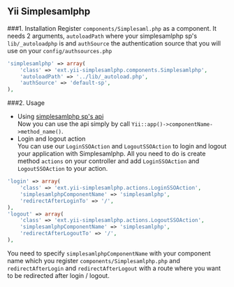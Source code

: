 Yii Simplesamlphp
-----------------

###1. Installation
Register `components/Simplesaml.php` as a component. It needs 2 arguments, `autoloadPath` where your simplesamlphp sp's `lib/_autoloadphp` is and `authSource` the authentication source that you will use on your `config/authsources.php`
```php
'simplesamlphp' => array(
    'class' => 'ext.yii-simplesamlphp.components.Simplesamlphp',
    'autoloadPath' => '../lib/_autoload.php',
    'authSource' => 'default-sp',
),
```
###2. Usage
- Using [simplesamlphp sp's api](https://simplesamlphp.org/docs/stable/simplesamlphp-sp-api)  
Now you can use the api simply by call `Yii::app()->componentName->method_name()`.
- Login and logout action  
You can use our `LoginSSOAction` and `LogoutSSOAction` to login and logout your application with Simplesamlphp. All you need to do is create method `actions` on your controller and add `LoginSSOAction` and `LogoutSSOAction` to your action.
```php
'login' => array(
    'class' => 'ext.yii-simplesamlphp.actions.LoginSSOAction',
    'simplesamlphpComponentName' => 'simplesamlphp',
    'redirectAfterLoginTo' => '/',
),
'logout' => array(
    'class' => 'ext.yii-simplesamlphp.actions.LogoutSSOAction',
    'simplesamlphpComponentName' => 'simplesamlphp',
    'redirectAfterLogoutTo' => '/',
),
```
You need to specify `simplesamlphpComponentName` with your component name which you register `components/Simplesamlphp.php` and `redirectAfterLogin` and `redirectAfterLogout` with a route where you want to be redirected after login / logout.
